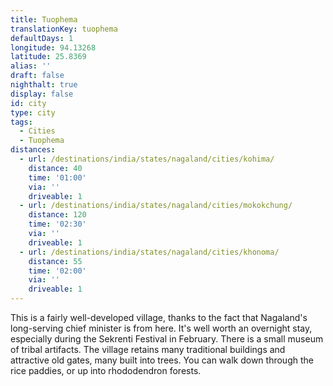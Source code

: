```yaml
---
title: Tuophema
translationKey: tuophema
defaultDays: 1
longitude: 94.13268
latitude: 25.8369
alias: ''
draft: false
nighthalt: true
display: false
id: city
type: city
tags:
  - Cities
  - Tuophema
distances:
  - url: /destinations/india/states/nagaland/cities/kohima/
    distance: 40
    time: '01:00'
    via: ''
    driveable: 1
  - url: /destinations/india/states/nagaland/cities/mokokchung/
    distance: 120
    time: '02:30'
    via: ''
    driveable: 1
  - url: /destinations/india/states/nagaland/cities/khonoma/
    distance: 55
    time: '02:00'
    via: ''
    driveable: 1
---
```






















This is a fairly well-developed village, thanks to the fact that Nagaland's long-serving chief minister is from here. It's well worth an overnight stay, especially during the Sekrenti Festival in February. There is a small museum of tribal artifacts. The village retains many traditional buildings and attractive old gates, many built into trees. You can walk down through the rice paddies, or up into rhododendron forests.
